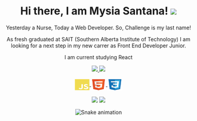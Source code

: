  
<h1 align='center'>
 Hi there, I am Mysia Santana! <img src="https://raw.githubusercontent.com/MartinHeinz/MartinHeinz/master/wave.gif" width="30px">
</h1>

<p align='center'>
 Yesterday a Nurse, Today a Web Developer. 
 So, Challenge is my last name!
</p>
<p align='center'>
As fresh graduated at SAIT (Southern Alberta Institute of Technology) I am looking for a next step in my new carrer as Front End Developer Junior.
 </p>
 <p align='center'>
 I am current studying React 
</p>
 


<div align="center">
  <a href="https://github.com/Mysia14">
  <img height="178em" src="https://github-readme-stats.vercel.app/api?username=mysia14&show_icons=true&theme=radical&include_all_commits=true&count_private=true"/>
  <img height="180em" src="https://github-readme-stats.vercel.app/api/top-langs/?username=mysia14&layout=compact&langs_count=7&theme=radical"/>
</div>
  <div align= "center" style="display: inline_block"><br>
  <img align="center" alt="Mysia-Js" height="30" width="40" src="https://raw.githubusercontent.com/devicons/devicon/master/icons/javascript/javascript-plain.svg">
 <img align="center" alt="Mysia-HTML" height="30" width="40" src="https://raw.githubusercontent.com/devicons/devicon/master/icons/html5/html5-original.svg">
  <img align="center" alt="Mysia-CSS" height="30" width="40" src="https://raw.githubusercontent.com/devicons/devicon/master/icons/css3/css3-original.svg">
<div>
  <br>
<a href="https://www.linkedin.com/in/mysia-santana-0236541b1/" target="_blank"><img src="https://img.shields.io/badge/-LinkedIn-%230077B5?style=for-the-badge&logo=linkedin&logoColor=white" target="_blank"></a> 
<a href = "mailto:mysisantana@gmail.com"><img src="https://img.shields.io/badge/-Gmail-%23333?style=for-the-badge&logo=gmail&logoColor=white" target="_blank"></a></div>

  
  
 ![Snake animation](https://github.com/mysia14/mysia14/blob/output/github-contribution-grid-snake.svg) 

